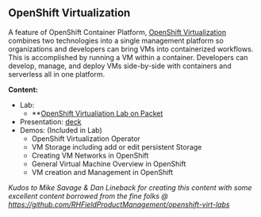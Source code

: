 
OpenShift Virtualization
---------------------------------------------------------------------

A feature of OpenShift Container Platform, [OpenShift Virtualization](https://www.openshift.com/learn/topics/virtualization/) combines two technologies into a single management platform so organizations and developers can bring VMs into containerized workflows. This is accomplished by running a VM within a container. Developers can develop, manage, and deploy VMs side-by-side with containers and serverless all in one platform.


**Content:**
* Lab: 
  * **[OpenShift Virtualiation Lab on Packet](https://github.com/heatmiser/openshift-virt-labs)
* Presentation: [deck](TBD)
* Demos: (Included in Lab)
    * OpenShift Virtualization Operator
    * VM Storage including add or edit persistent Storage 
    * Creating VM Networks in OpenShift 
    * General Virtual Machine Overview in OpenShift 
    * VM creation and Management in OpenShift


*Kudos to Mike Savage & Dan Lineback for creating this content with some excellent content borrowed from the fine folks @ https://github.com/RHFieldProductManagement/openshift-virt-labs* 
